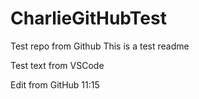 # CharlieGitHubTest
Test repo from Github
This is a test readme

Test text from VSCode

Edit from GitHub 11:15
